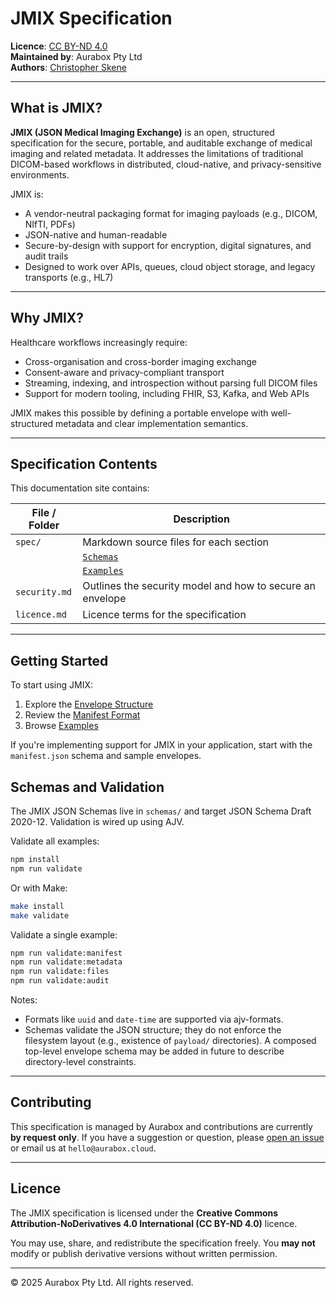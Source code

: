 # JMIX Specification

**Licence**: [CC BY-ND 4.0](https://creativecommons.org/licenses/by-nd/4.0/)  
**Maintained by**: Aurabox Pty Ltd  
**Authors**: [Christopher Skene](https://www.linkedin.com/in/xtfer/)

---

## What is JMIX?

**JMIX (JSON Medical Imaging Exchange)** is an open, structured specification for the secure, portable, and auditable exchange of medical imaging and related metadata. It addresses the limitations of traditional DICOM-based workflows in distributed, cloud-native, and privacy-sensitive environments.

JMIX is:

- A vendor-neutral packaging format for imaging payloads (e.g., DICOM, NIfTI, PDFs)
- JSON-native and human-readable
- Secure-by-design with support for encryption, digital signatures, and audit trails
- Designed to work over APIs, queues, cloud object storage, and legacy transports (e.g., HL7)

---

## Why JMIX?

Healthcare workflows increasingly require:

- Cross-organisation and cross-border imaging exchange  
- Consent-aware and privacy-compliant transport  
- Streaming, indexing, and introspection without parsing full DICOM files  
- Support for modern tooling, including FHIR, S3, Kafka, and Web APIs

JMIX makes this possible by defining a portable envelope with well-structured metadata and clear implementation semantics.

---

## Specification Contents

This documentation site contains:

| File / Folder   | Description                                           |
|-----------------|-------------------------------------------------------|
| `spec/`         | Markdown source files for each section                |
|| [`Schemas`](reference/schemas.md)   | JSON Schema definitions (Draft 2020-12)               |
|| [`Examples`](reference/examples.md)  | Sample `manifest.json`, audit logs, payloads          |
| `security.md`   | Outlines the security model and how to secure an envelope |
| `licence.md`    | Licence terms for the specification                   |

---

## Getting Started

To start using JMIX:

1. Explore the [Envelope Structure](spec/envelope.md)
2. Review the [Manifest Format](spec/envelope/manifest.md)
3. Browse [Examples](reference/examples.md)

If you're implementing support for JMIX in your application, start with the `manifest.json` schema and sample envelopes.

## Schemas and Validation

The JMIX JSON Schemas live in `schemas/` and target JSON Schema Draft 2020-12. Validation is wired up using AJV.

Validate all examples:

```sh
npm install
npm run validate
```

Or with Make:

```sh
make install
make validate
```

Validate a single example:

```sh
npm run validate:manifest
npm run validate:metadata
npm run validate:files
npm run validate:audit
```

Notes:
- Formats like `uuid` and `date-time` are supported via ajv-formats.
- Schemas validate the JSON structure; they do not enforce the filesystem layout (e.g., existence of `payload/` directories). A composed top-level envelope schema may be added in future to describe directory-level constraints.

---

## Contributing

This specification is managed by Aurabox and contributions are currently **by request only**. If you have a suggestion or question, please [open an issue](https://github.com/aurabx/jmix/issues) or email us at `hello@aurabox.cloud`.

---

## Licence

The JMIX specification is licensed under the **Creative Commons Attribution-NoDerivatives 4.0 International (CC BY-ND 4.0)** licence.

You may use, share, and redistribute the specification freely. You **may not** modify or publish derivative versions without written permission.

---

© 2025 Aurabox Pty Ltd. All rights reserved.
